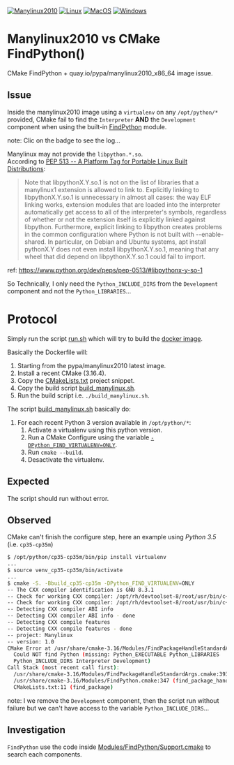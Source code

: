 [![Manylinux2010](https://github.com/Mizux/manylinux/workflows/Manylinux2010/badge.svg)](https://github.com/Mizux/manylinux/actions?query=workflow%3AManylinux2010)
[![Linux](https://github.com/Mizux/manylinux/workflows/Linux/badge.svg)](https://github.com/Mizux/manylinux/actions?query=workflow%3ALinux)
[![MacOS](https://github.com/Mizux/manylinux/workflows/MacOS/badge.svg)](https://github.com/Mizux/manylinux/actions?query=workflow%3AMacOS)
[![Windows](https://github.com/Mizux/manylinux/workflows/Windows/badge.svg)](https://github.com/Mizux/manylinux/actions?query=workflow%3AWindows)

# Manylinux2010 vs CMake FindPython()
CMake FindPython + quay.io/pypa/manylinux2010_x86_64 image issue.

## Issue
Inside the manylinux2010 image using a `virtualenv` on any `/opt/python/*` provided, CMake fail to find the `Interpreter` **AND** the `Development` component when using the built-in
[FindPython](https://cmake.org/cmake/help/latest/module/FindPython.html) module.

note: Clic on the badge to see the log...

Manylinux may not provide the `libpython.*.so`.  
According to [PEP 513 -- A Platform Tag for Portable Linux Built Distributions](https://www.python.org/dev/peps/pep-0513/):
> Note that libpythonX.Y.so.1 is not on the list of libraries that a manylinux1 extension is allowed to link to. Explicitly linking to libpythonX.Y.so.1 is unnecessary in almost all cases: the way ELF linking works, extension modules that are loaded into the interpreter automatically get access to all of the interpreter's symbols, regardless of whether or not the extension itself is explicitly linked against libpython. Furthermore, explicit linking to libpython creates problems in the common configuration where Python is not built with --enable-shared. In particular, on Debian and Ubuntu systems, apt install pythonX.Y does not even install libpythonX.Y.so.1, meaning that any wheel that did depend on libpythonX.Y.so.1 could fail to import.

ref: https://www.python.org/dev/peps/pep-0513/#libpythonx-y-so-1

So Technically, I only need the `Python_INCLUDE_DIRS` from the `Development` component and not the `Python_LIBRARIES`...

# Protocol
Simply run the script [run.sh](run.sh) which will try to build the [docker image](Dockerfile).

Basically the Dockerfile will:
1. Starting from the pypa/manylinux2010 latest image.
2. Install a recent CMake (3.16.4).
3. Copy the [CMakeLists.txt](CMakeLists.txt) project snippet.
4. Copy the build script [build_manylinux.sh](build_manylinux.sh).
5. Run the build script i.e. `./build_manylinux.sh`.

The script [build_manylinux.sh](build_manylinux.sh) basically do:
1. For each recent Python 3 version available in `/opt/python/*`:
   1. Activate a virtualenv using this python version.
   2. Run a CMake Configure using the variable [`-DPython_FIND_VIRTUALENV=ONLY`](https://cmake.org/cmake/help/latest/module/FindPython.html#hints).
   3. Run `cmake --build`.
   4. Desactivate the virtualenv.

## Expected
The script should run without error.

## Observed
CMake can't finish the configure step, here an example using *Python 3.5* (i.e. `cp35-cp35m`)
```sh
$ /opt/python/cp35-cp35m/bin/pip install virtualenv
...
$ source venv_cp35-cp35m/bin/activate
...
$ cmake -S. -Bbuild_cp35-cp35m -DPython_FIND_VIRTUALENV=ONLY
-- The CXX compiler identification is GNU 8.3.1
-- Check for working CXX compiler: /opt/rh/devtoolset-8/root/usr/bin/c++
-- Check for working CXX compiler: /opt/rh/devtoolset-8/root/usr/bin/c++ -- works
-- Detecting CXX compiler ABI info
-- Detecting CXX compiler ABI info - done
-- Detecting CXX compile features
-- Detecting CXX compile features - done
-- project: Manylinux
-- version: 1.0
CMake Error at /usr/share/cmake-3.16/Modules/FindPackageHandleStandardArgs.cmake:146 (message):
  Could NOT find Python (missing: Python_EXECUTABLE Python_LIBRARIES
  Python_INCLUDE_DIRS Interpreter Development)
Call Stack (most recent call first):
  /usr/share/cmake-3.16/Modules/FindPackageHandleStandardArgs.cmake:393 (_FPHSA_FAILURE_MESSAGE)
  /usr/share/cmake-3.16/Modules/FindPython.cmake:347 (find_package_handle_standard_args)
  CMakeLists.txt:11 (find_package)
```

note: I we remove the `Development` component, then the script run without failure but we can't have access to the variable
`Python_INCLUDE_DIRS`...

## Investigation
`FindPython` use the code inside [Modules/FindPython/Support.cmake](https://gitlab.kitware.com/cmake/cmake/-/blob/master/Modules/FindPython/Support.cmake) to search each components.
